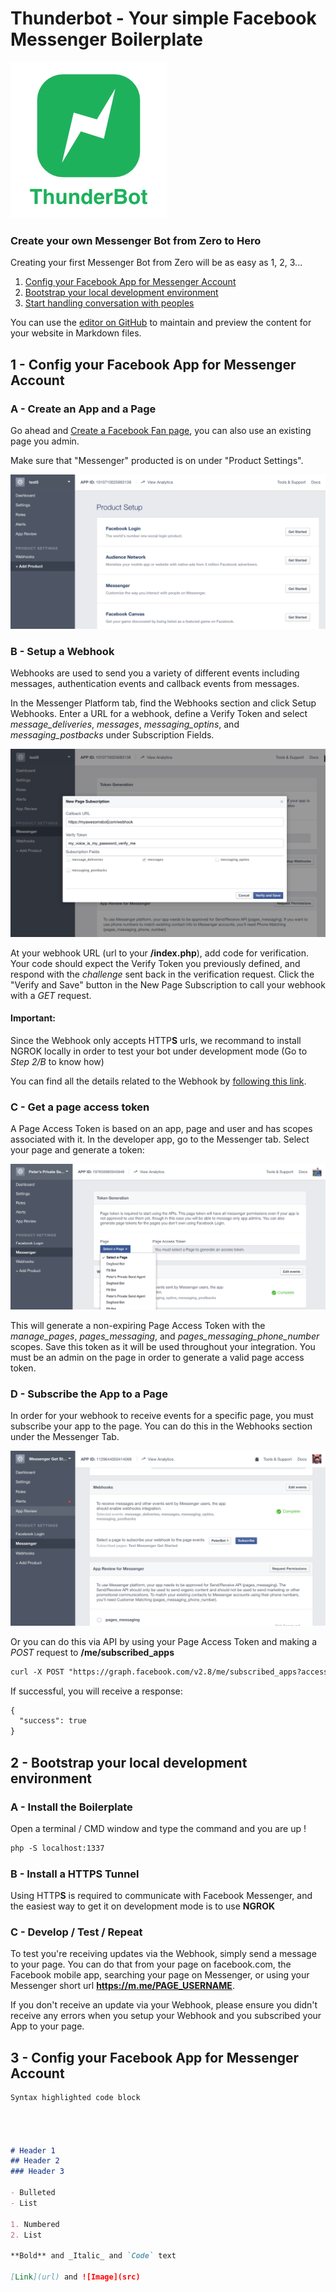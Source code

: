 # Thunderbot - Your simple Facebook Messenger Boilerplate

![ThunderBot Logo](https://github.com/jamaity-tn/ThunderBot-Boilerplate/raw/master/images/ThunderBot_brand.png "ThunderBot Logo")

### Create your own Messenger Bot from Zero to Hero

Creating your first Messenger Bot from Zero will be as easy as 1, 2, 3...

1. [Config your Facebook App for Messenger Account ](.#step1)
2. [Bootstrap your local development environment ](.#step2)
3. [Start handling conversation with peoples ](.#step3)


You can use the [editor on GitHub](https://github.com/jamaity-tn/ThunderBot-Boilerplate/edit/master/README.md) to maintain and preview the content for your website in Markdown files.


<h2 id="step1">1 - Config your Facebook App for Messenger Account</h2>


<h3>A - Create an App and a Page</h3>

Go ahead and [Create a Facebook Fan page](https://www.facebook.com/pages/create/), you can also use an existing page you admin. 

Make sure that "Messenger" producted is on under "Product Settings".

![Create Facebook Messenger App](https://github.com/jamaity-tn/ThunderBot-Boilerplate/raw/master/images/thunderbot-step1.png "Create Facebook Messenger App")

<h3>B - Setup a Webhook</h3>

Webhooks are used to send you a variety of different events including messages, authentication events and callback events from messages.

In the Messenger Platform tab, find the Webhooks section and click Setup Webhooks. Enter a URL for a webhook, define a Verify Token and select *message_deliveries*, *messages*, *messaging_optins*, and *messaging_postbacks* under Subscription Fields.

![Webhook Config](https://github.com/jamaity-tn/ThunderBot-Boilerplate/raw/master/images/thunderbot-step2.png "Webhook Config")

At your webhook URL (url to your **/index.php**), add code for verification. Your code should expect the Verify Token you previously defined, and respond with the *challenge* sent back in the verification request. Click the "Verify and Save" button in the New Page Subscription to call your webhook with a *GET* request.

#### Important:
Since the Webhook only accepts HTTP**S** urls, we recommand to install NGROK locally in order to test your bot under development mode (Go to *Step 2/B* to know how) 


You can find all the details related to the Webhook by [following this link](https://developers.facebook.com/docs/messenger-platform/webhook-reference#setup).


<h3>C - Get a page access token</h3>
A Page Access Token is based on an app, page and user and has scopes associated with it. In the developer app, go to the Messenger tab. Select your page and generate a token:


![Page access token](https://github.com/jamaity-tn/ThunderBot-Boilerplate/raw/master/images/thunderbot-step3.png "Page access token")

This will generate a non-expiring Page Access Token with the *manage_pages*, *pages_messaging*, and *pages_messaging_phone_number* scopes. Save this token as it will be used throughout your integration. You must be an admin on the page in order to generate a valid page access token.


<h3>D - Subscribe the App to a Page</h3>

In order for your webhook to receive events for a specific page, you must subscribe your app to the page. You can do this in the Webhooks section under the Messenger Tab.


![Page Subscription](https://github.com/jamaity-tn/ThunderBot-Boilerplate/raw/master/images/thunderbot-step4.png "Page Subscription")

Or you can do this via API by using your Page Access Token and making a *POST* request to **/me/subscribed_apps**



```markdown
curl -X POST "https://graph.facebook.com/v2.8/me/subscribed_apps?access_token=**PAGE_ACCESS_TOKEN**"
```

If successful, you will receive a response:

```markdown
{
  "success": true
}
```
<h2 id="step2">2 - Bootstrap your local development environment</h2>

<h3>A - Install the Boilerplate</h3>


Open a terminal / CMD window and type the command and you are up !

```markdown
php -S localhost:1337
```

<h3>B - Install a HTTPS Tunnel</h3>

Using HTTP**S** is required to communicate with Facebook Messenger, and the easiest way to get it on development mode is to use **NGROK**



<h3>C - Develop / Test / Repeat</h3>


To test you're receiving updates via the Webhook, simply send a message to your page. You can do that from your page on facebook.com, the Facebook mobile app, searching your page on Messenger, or using your Messenger short url **https://m.me/PAGE_USERNAME**.

If you don't receive an update via your Webhook, please ensure you didn't receive any errors when you setup your Webhook and you subscribed your App to your page.


<h2 id="step3">3 - Config your Facebook App for Messenger Account</h2>



```markdown
Syntax highlighted code block




# Header 1
## Header 2
### Header 3

- Bulleted
- List

1. Numbered
2. List

**Bold** and _Italic_ and `Code` text

[Link](url) and ![Image](src)
```



